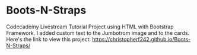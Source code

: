 # Boots-N-Straps
Codecademy Livestream Tutorial Project using HTML with Bootstrap Framework. I added custom text to the Jumbotrom image and to the cards.
Here's the link to view this project:  https://christopherf242.github.io/Boots-N-Straps/
